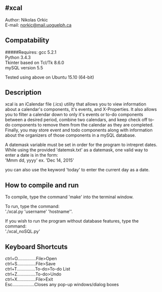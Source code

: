 #xcal
--------------------------------------------------------------------------------

Author: Nikolas Orkic <br />
E-mail: norkic@mail.uoguelph.ca <br />


Compatability
--------------------------------------------------------------------------------
#####Requires:
    gcc 5.2.1 <br />
    Python 3.4.3 <br />
    Tkinter based on Tcl/Tk 8.6.0 <br />
    mySQL version 5.5 <br />

Tested using above on Ubuntu 15.10 (64-bit)

Description
--------------------------------------------------------------------------------
xcal is an iCalendar file (.ics) utility that allows you to view  information about a calendar's components,
it's events, and X-Properties. It also allows you to filter a calendar down to only it's events or to-do
components between a desired period, combine two calendars, and keep check off to-do components to remove them from the
calendar as they are completed. <br />
Finally, you may store event and todo components along with information about the organizers of those components in a 
mySQL database.<br />


A datemask variable must be set in order for the program to intrepret dates.
While using the provided 'datemsk.txt' as a datemask, one valid way to enter a date
is in the form: <br />
    'Mmm dd, yyyy' ex. 'Dec 14, 2015'<br />

you can also use the keyword 'today' to enter the current day as a date.

How to compile and run
---------------------------------------------------------------------------------
To compile, type the command 'make' into the terminal window. <br />

To run, type the command: <br />
            './xcal.py  'username' 'hostname''. <br />

If you wish to run the program without database features, type the command: <br />
            './xcal_noSQL.py' <br />
            

Keyboard Shortcuts
--------------------------------------------------------------------------------

ctrl+O...............File>Open <br />
ctrl+S...............File>Save <br />
ctrl+T...............To-do>To-do List <br />
ctrl+Z...............To-do>Undo <br />
ctrl+X...............File>Exit <br />
Esc..................Closes any pop-up windows/dialog boxes <br />
